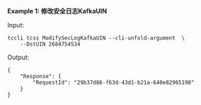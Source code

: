 **Example 1: 修改安全日志KafkaUIN**



Input: 

```
tccli tcss ModifySecLogKafkaUIN --cli-unfold-argument  \
    --DstUIN 2684754534
```

Output: 
```
{
    "Response": {
        "RequestId": "29b37d86-f63d-43d1-b21a-640e82965198"
    }
}
```

